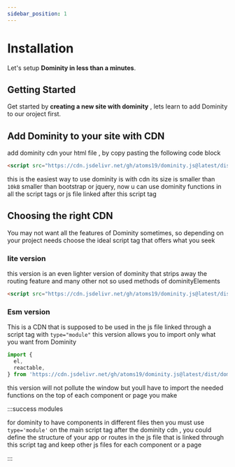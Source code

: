 ```yaml
---
sidebar_position: 1
---
```


# Installation

Let's setup **Dominity in less than a minutes**.

## Getting Started

Get started by **creating a new site with dominity** , lets learn to add Dominity to our oroject first.

## Add Dominity to your site with CDN

add dominity cdn your html file , by copy pasting the following code block

```html
<script src="https://cdn.jsdelivr.net/gh/atoms19/dominity.js@latest/dist/dominity.min.js"></script>
```

this is the easiest way to use dominity is with cdn its size is smaller than `10kB` smaller than bootstrap or jquery,
now u can use dominity functions in all the script tags or js file linked after this script tag

## Choosing the right CDN

You may not want all the features of Dominity sometimes, so depending on your project needs choose the ideal script tag that offers what you seek

### lite version

this version is an even lighter version of dominity that strips away the routing feature and many other not so used methods of dominityElements

```html
<script src="https://cdn.jsdelivr.net/gh/atoms19/dominity.js@latest/dist/dominity-lite.min.js"></script>
```

### Esm version

This is a CDN that is supposed to be used in the js file linked through a script tag with `type="module"`
this version allows you to import only what you want from Dominity

```js title='app.js'
import {
  el,
  reactable,
} from 'https://cdn.jsdelivr.net/gh/atoms19/dominity.js@latest/dist/dominity-esm.js';
```

this version will not pollute the window but youll have to import the needed functions on the top of each component or page you make

:::success modules

for dominity to have components in different files then you must use `type='module'` on the main script tag after the dominity cdn
, you could define the structure of your app or routes in the js file that is linked through this script tag and keep other js files for each component or a page

:::
